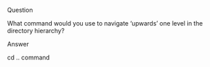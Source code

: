 Question

What command would you use to navigate ‘upwards’ one level in the directory hierarchy?

Answer

cd ..   command